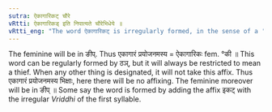 ```yaml
---
sutra: ऐकागारिकट् चौरे
vRtti: ऐकागारिकड् इति निपात्यते चौरेभिधेये ॥
vRtti_eng: "The word ऐकागारिकट् is irregularly formed, in the sense of a 'thief'."
---
```

The feminine will be in ङीप्. Thus एकागारं प्रयोजनमस्य = ऐकागारिकः fem. °की ॥ This word can be regularly formed by ठञ्, but it will always be restricted to mean a thief. When any other thing is designated, it will not take this affix. Thus एकागारं प्रयोजनमस्य भिक्षाः, here there will be no affixing. The feminine moreover will be in ङीप् ॥ Some say the word is formed by adding the affix इकट् with the irregular _Vriddhi_ of the first syllable.
